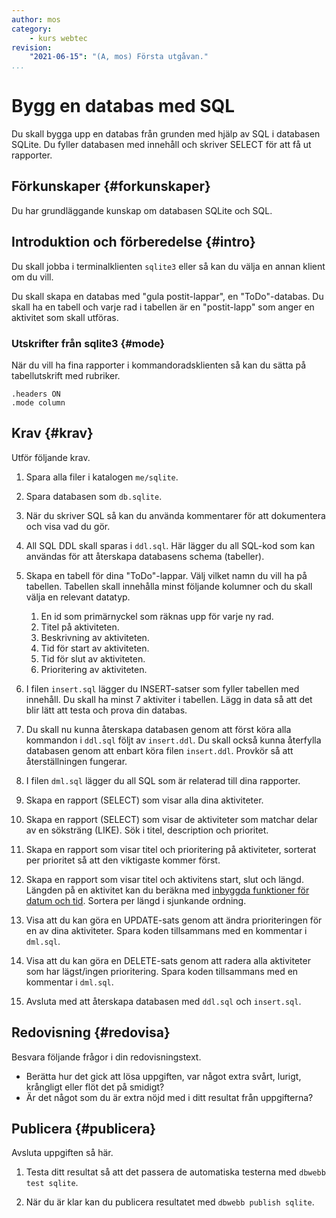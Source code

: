 ```yaml
---
author: mos
category:
    - kurs webtec
revision:
    "2021-06-15": "(A, mos) Första utgåvan."
...
```

Bygg en databas med SQL
===================================

Du skall bygga upp en databas från grunden med hjälp av SQL i databasen SQLite. Du fyller databasen med innehåll och skriver SELECT för att få ut rapporter.

<!--more-->



Förkunskaper {#forkunskaper}
-----------------------

Du har grundläggande kunskap om databasen SQLite och SQL.



<!--
Genomgång {#genom}
------------------------

Här är en video som "pratar" dig igenom uppgiftens upplägg och visar hur du kommer igång.

[YOUTUBE src="gKzwQTG9eCI" width=700 caption="Kurs mvc kmom03 tisdagsgenomgång, del 3/3 uppgiften (Zoom med Mikael)."]
-->



Introduktion och förberedelse {#intro}
-----------------------

Du skall jobba i terminalklienten `sqlite3` eller så kan du välja en annan klient om du vill.

Du skall skapa en databas med "gula postit-lappar", en "ToDo"-databas. Du skall ha en tabell och varje rad i tabellen är en "postit-lapp" som anger en aktivitet som skall utföras.



### Utskrifter från sqlite3 {#mode}

När du vill ha fina rapporter i kommandoradsklienten så kan du sätta på tabellutskrift med rubriker.

```text
.headers ON
.mode column
```



Krav {#krav}
-----------------------

Utför följande krav.

1. Spara alla filer i katalogen `me/sqlite`.

1. Spara databasen som `db.sqlite`.

1. När du skriver SQL så kan du använda kommentarer för att dokumentera och visa vad du gör.

1. All SQL DDL skall sparas i `ddl.sql`. Här lägger du all SQL-kod som kan användas för att återskapa databasens schema (tabeller).

1. Skapa en tabell för dina "ToDo"-lappar. Välj vilket namn du vill ha på tabellen. Tabellen skall innehålla minst följande kolumner och du skall välja en relevant datatyp.

    1. En id som primärnyckel som räknas upp för varje ny rad.
    1. Titel på aktiviteten.
    1. Beskrivning av aktiviteten.
    1. Tid för start av aktiviteten.
    1. Tid för slut av aktiviteten.
    1. Prioritering av aktiviteten.

1. I filen `insert.sql` lägger du INSERT-satser som fyller tabellen med innehåll. Du skall ha minst 7 aktiviter i tabellen. Lägg in data så att det blir lätt att testa och prova din databas.

1. Du skall nu kunna återskapa databasen genom att först köra alla kommandon i `ddl.sql` följt av `insert.ddl`. Du skall också kunna återfylla databasen genom att enbart köra filen `insert.ddl`. Provkör så att återställningen fungerar.

1. I filen `dml.sql` lägger du all SQL som är relaterad till dina rapporter.

1. Skapa en rapport (SELECT) som visar alla dina aktiviteter.

1. Skapa en rapport (SELECT) som visar de aktiviteter som matchar delar av en söksträng (LIKE). Sök i titel, description och prioritet.

1. Skapa en rapport som visar titel och prioritering på aktiviteter, sorterat per prioritet så att den viktigaste kommer först.

1. Skapa en rapport som visar titel och aktivitens start, slut och längd. Längden på en aktivitet kan du beräkna med [inbyggda funktioner för datum och tid](https://www.sqlite.org/lang_datefunc.html). Sortera per längd i sjunkande ordning.

1. Visa att du kan göra en UPDATE-sats genom att ändra prioriteringen för en av dina aktiviteter. Spara koden tillsammans med en kommentar i `dml.sql`.

1. Visa att du kan göra en DELETE-sats genom att radera alla aktiviteter som har lägst/ingen prioritering. Spara koden tillsammans med en kommentar i `dml.sql`.

1. Avsluta med att återskapa databasen med `ddl.sql` och `insert.sql`.



Redovisning {#redovisa}
-----------------------

Besvara följande frågor i din redovisningstext.

* Berätta hur det gick att lösa uppgiften, var något extra svårt, lurigt, krångligt eller flöt det på smidigt?
* Är det något som du är extra nöjd med i ditt resultat från uppgifterna?



Publicera {#publicera}
-----------------------

Avsluta uppgiften så här.

1. Testa ditt resultat så att det passera de automatiska testerna med `dbwebb test sqlite`.

1. När du är klar kan du publicera resultatet med `dbwebb publish sqlite`.
